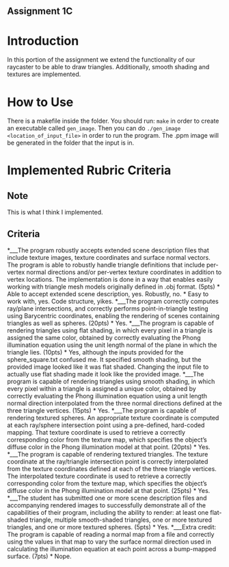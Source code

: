 ## Assignment 1C
# Introduction
In this portion of the assignment we extend the functionality of our raycaster to be able to
draw triangles. Additionally, smooth shading and textures are implemented.

# How to Use
There is a makefile inside the folder. You should run: `make` in order to create an executable
called `gen_image`. Then you can do `./gen_image <location_of_input_file>` in order to run the
program. The .ppm image will be generated in the folder that the input is in.

# Implemented Rubric Criteria
## Note
This is what I think I implemented.

## Criteria
*___The program robustly accepts extended scene description files that include texture images, texture coordinates and surface normal vectors.  The program is able to robustly handle triangle definitions that include per-vertex normal directions and/or per-vertex texture coordinates in addition to vertex locations. The implementation is done in a way that enables easily working with triangle mesh models originally defined in .obj format. (5pts)
    * Able to accept extended scene description, yes. Robustly, no.
    * Easy to work with, yes. Code structure, yikes.
*___The program correctly computes ray/plane intersections, and correctly performs point-in-triangle testing using Barycentric coordinates, enabling the rendering of scenes containing triangles as well as spheres. (20pts)
    * Yes.
*___The program is capable of rendering triangles using flat shading, in which every pixel in a triangle is assigned the same color, obtained by correctly evaluating the Phong illumination equation using the unit length normal of the plane in which the triangle lies. (10pts)
    * Yes, although the inputs provided for the sphere_square.txt confused me. It specified smooth shading, but the provided image looked like it was flat shaded. Changing the input file to actually use flat shading made it look like the provided image.
*___The program is capable of rendering triangles using smooth shading, in which every pixel within a triangle is assigned a unique color, obtained by correctly evaluating the Phong illumination equation using a unit length normal direction interpolated from the three normal directions defined at the three triangle vertices. (15pts)
    * Yes.
*___The program is capable of rendering textured spheres. An appropriate texture coordinate is computed at each ray/sphere intersection point using a pre-defined, hard-coded mapping. That texture coordinate is used to retrieve a correctly corresponding color from the texture map, which specifies the object’s diffuse color in the Phong illumination model at that point. (20pts)
    * Yes.
*___The program is capable of rendering textured triangles.  The texture coordinate at the ray/triangle intersection point is correctly interpolated from the texture coordinates defined at each of the three triangle vertices. The interpolated texture coordinate is used to retrieve a correctly corresponding color from the texture map, which specifies the object’s diffuse color in the Phong illumination model at that point. (25pts)
    * Yes.
*___The student has submitted one or more scene description files and accompanying rendered images to successfully demonstrate all of the capabilities of their program, including the ability to render: at least one flat-shaded triangle, multiple smooth-shaded triangles, one or more textured triangles, and one or more textured spheres. (5pts)
    * Yes.
*___Extra credit: The program is capable of reading a normal map from a file and correctly using the values in that map to vary the surface normal direction used in calculating the illumination equation at each point across a bump-mapped surface. (7pts)
    * Nope.
